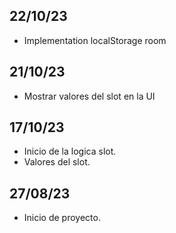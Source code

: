 ## 22/10/23
- Implementation localStorage room

## 21/10/23
- Mostrar valores del slot en la UI

## 17/10/23
- Inicio de la logica slot.
- Valores del slot.

## 27/08/23
- Inicio de proyecto.